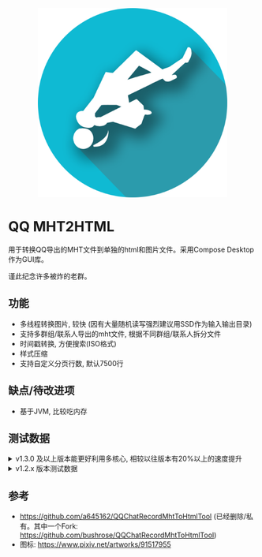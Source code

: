 <div align="center">
<img src="src/main/resources/drawables/qq-mht2html.png" weight="384x" height="384px" />
</div>

# QQ MHT2HTML

用于转换QQ导出的MHT文件到单独的html和图片文件。采用Compose Desktop作为GUI库。

谨此纪念许多被炸的老群。

## 功能

* 多线程转换图片, 较快 (因有大量随机读写强烈建议用SSD作为输入输出目录)
* 支持多群组/联系人导出的mht文件, 根据不同群组/联系人拆分文件
* 时间戳转换, 方便搜索(ISO格式)
* 样式压缩
* 支持自定义分页行数, 默认7500行

## 缺点/待改进项

* 基于JVM, 比较吃内存

## 测试数据
<details>

<summary>v1.3.0 及以上版本能更好利用多核心, 相较以往版本有20%以上的速度提升</summary>
<br/><br/>
环境: Desktop R5-3500X@<!-- -->Fixed4.3GHz(6C6T)/32G@<!-- -->3200MHz/Kioxia CD6 SSD, Win10 21H2, Windows Defender 主动防护关

输入: 183GB, 内含45万张图片, 约600万行聊天记录

耗时: 总耗时~596s

-------------------------

环境: Laptop Dell Precision 3581 i7-13800H@<!-- -->50W(14C20T)/32G@<!-- -->4800MHz/Phison E13T SSD(R)+WD SN740 SSD(W), Win10 22H2, Windows Defender 主动防护关

输入: 同上

耗时: 总耗时~326s

-------------------------
<br/><br/>
</details>

<details>
<summary>v1.2.x 版本测试数据</summary>
<br/><br/>
环境: Desktop R5-3500X@<!-- -->Fixed4.3GHz(6C6T)/32G@<!-- -->3200MHz/Kioxia CD6 SSD, Win10 21H2, Windows Defender 主动防护关

输入: 183GB, 内含45万张图片, 约600万行聊天记录

耗时: 总耗时~740s

-------------------------
环境: Laptop Dell Precision 3581 i7-13800H@<!-- -->50W(14C20T)/32G@<!-- -->4800MHz/Phison E13T SSD(R)+WD SN740 SSD(W), Win10 22H2, Windows Defender 主动防护关

输入: 同上

耗时: 总耗时~506s

-------------------------

环境: 同上

输入: 27GB, 内含7万张图片, 约36万行聊天记录

耗时: 总耗时~110s

-------------------------

环境: Desktop i9 12900K/32G@<!-- -->6000MHz/WD SN850 SSD, Win11 21H2, ESET 主动防护关

输入: 同上

耗时: 总耗时~60s

-------------------

环境: Desktop R9 7950X/64G@<!-- -->4800MHz/Samsung 980pro/PM983 SSD, Win10 21H2, Windows Defender 主动防护关

输入: 同上

耗时: 总耗时~45s

-------------------
环境: 同上, Windows Defender 主动防护**开**

输入: 同上

耗时: 总耗时~80s

-------------------

环境: Desktop R5-3500X@<!-- -->Fixed4.3GHz(6C6T)/32G@<!-- -->3200MHz/Kioxia CD6 SSD, Win10 21H2, Windows Defender 主动防护关

输入: 50GB, 内含10万张图片, 约80万行聊天记录

耗时: 总耗时~150s

--------

环境: 同上, Windows Defender 主动防护**开**

输入: 同上

耗时: 总耗时~210s

--------

环境: Desktop i5-9400F(6C6T)/16G@<!-- -->2666MHz/Samsung 980pro SSD, Win11, Windows Defender 主动防护关

输入: 同上

耗时: 总耗时~230s

-----------

环境: Laptop Tongfang CODE-01 R7-4800H@<!-- -->54W(Max)(8C16T)/32G@<!-- -->2400MHz/Phison E13T SSD, Win10 21H2, Windows Defender 主动防护关

输入: 同上

耗时: 总耗时~270s

----------

环境: Micron 3400 SSD,  Windows Defender 主动防护**开**, 其余同上

输入: 同上

耗时: 总耗时~240s

----------

环境: 同上, Windows Defender 主动防护**关** 

输入: 同上

耗时: 总耗时~210s

----------

环境: Laptop Dell Latitude 5401 i7-9850H(6C12T)/24G@<!-- -->2400MHz/WD SN520 SSD, Win10 21H2, Windows Defender 主动防护关

输入: 同上

耗时: 总耗时~230s

----------

环境: Desktop Dell Optiplex 3060MFF Celeron-G3930T@<!-- -->Fixed2.7G(2C2T)/16G@<!-- -->2133MHz/Samsung SM961 SSD, Win10 1809, Windows Defender 主动防护关

输入: 同上

耗时: 总耗时~680s
</details>

## 参考

* https://github.com/a645162/QQChatRecordMhtToHtmlTool (已经删除/私有。其中一个Fork: https://github.com/bushrose/QQChatRecordMhtToHtmlTool)
* 图标: https://www.pixiv.net/artworks/91517955
